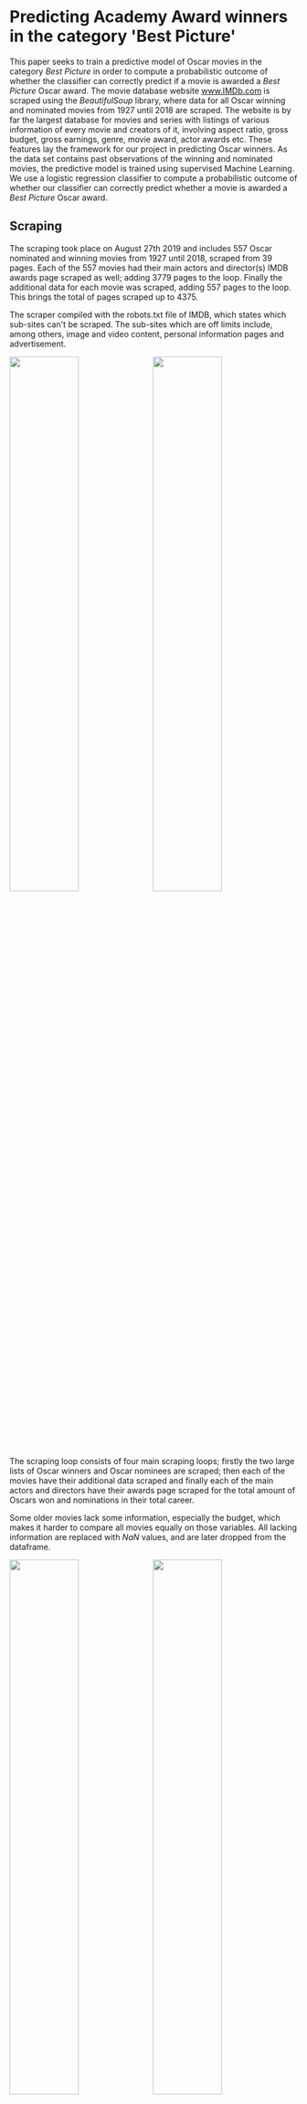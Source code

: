 # Predicting Academy Award winners in the category 'Best Picture'
This paper seeks to train a predictive model of Oscar movies in the category *Best Picture* in order to compute a probabilistic outcome of whether the classifier can correctly predict if a movie is awarded a *Best Picture* Oscar award. The movie database website www.IMDb.com is scraped using the *BeautifulSoup* library, where data for all Oscar winning and nominated movies from 1927 until 2018 are scraped. The website is by far the largest database for movies and series with listings of various information of every movie and creators of it, involving aspect ratio, gross budget, gross earnings, genre, movie award, actor awards etc. These features lay the framework for our project in predicting Oscar winners. As the data set contains past observations of the winning and nominated movies, the predictive model is trained using supervised Machine Learning. We use a logistic regression classifier to compute a probabilistic outcome of whether our classifier can correctly predict whether a movie is awarded a *Best Picture* Oscar award.

## Scraping
The scraping took place on August 27th 2019 and includes 557 Oscar nominated and winning movies from 1927 until 2018, scraped from 39 pages. Each of the 557 movies had their main actors and director(s) IMDB awards page scraped as well; adding 3779 pages to the loop. Finally the additional data for each movie was scraped, adding 557 pages to the loop. This brings the total of pages scraped up to 4375.

The scraper compiled with the robots.txt file of IMDB, which states which sub-sites can't be scraped. The sub-sites which are off limits include, among others, image and video content, personal information pages and advertisement. 

<img src="Plots/log_time.png" width=49%> <img src="Plots/log_lenght.png" width=49%>

The scraping loop consists of four main scraping loops; firstly the two large lists of Oscar winners and Oscar nominees are scraped; then each of the movies have their additional data scraped and finally each of the main actors and directors have their awards page scraped for the total amount of Oscars won and nominations in their total career.

Some older movies lack some information, especially the budget, which makes it harder to compare all movies equally on those variables. All lacking information are replaced with *NaN* values, and are later dropped from the dataframe.

<img src="Plots/log_response_size.png" width=49%> <img src="Plots/log_response_size_2.png" width=49%>

The figures above shows the time spent for each scraping loop and the length of loop responses.  A clear correlation between the two is seen, where the longer the responses are, themore time is spent scraping. The table below lists the length of the loop, mean delta t for each page and mean response size for each page.

<center>
    
|                    | Get_winners | Get_nominees | Get_awards | Get_metadata |
|--------------------|-------------|--------------|------------|--------------|
| Length             | 8           | 24           | 3315       | 668          |
| Mean delta t       | -1.14       | -0.84        | -0.47      | -0.94        |
| Mean response size | 514332      | 290803       | 108173     | 218393       |

</center>

## Descriptive statistics

The data collected from the IMDb website is of both quantitative and qualitative nature.  While the qualitative data mainly pertains to information on the technical and production features of the movies, most of the quantitative data describes financial aspects.  Summary statistics for numerical variables are computed in order to get a clear idea of what the data looks like (table below).

|                         | Count | Mean  | Std   | Min   | 25%   | 50%   | 75%   | Max    |
|-------------------------|-------|-------|-------|-------|-------|-------|-------|--------|
| Runtime (min)           | 557.0 | 124.6 | 26.5  | 66.0  | 106.0 | 120.0 | 137.0 | 238.0  |
| MetaScore               | 341.0 | 80.9  | 11.4  | 34.0  | 74.0  | 83.0  | 89.0  | 100.0  |
| US. Gross ($M)          | 381.0 | 73.9  | 92.9  | 0.01  | 18.3  | 44.8  | 100.3 | 760.5  |
| Crew Nominations (cum.) | 557.0 | 7.3   | 5.3   | 0.0   | 3.0   | 7.0   | 10.0  | 36.0   |
| Crew Oscars (cum.)      | 557.0 | 2.5   | 1.9   | 0.0   | 1.0   | 2.0   | 4.0   | 9.0    |
| Budget ($M)             | 417.0 | 21.1  | 33.8  | 60.0  | 2.0   | 8.2   | 25.0  | 237.0  |
| Worldwide Gross ($M)    | 348.0 | 160.4 | 264.9 | 576.0 | 26.1  | 75.4  | 205.9 | 2789.9 |

In order to investigate whether Oscar wins and movie release dates are somehow connected,the release dates are grouped by quarter.  In a regression analysis attempting to predict whethera movie is an Oscar-winning movie, Kaplan (2005) includes a dummy variable set to 1 if themovie is released in the fourth quarter.  The idea is that movies released during last quarterof the year are already trending and gain critical success and support just before the Academyballots are due to be filled.  In fact, many producers attempt to time the release of potentialOscar-winning movies so that they are in the theatres during the last quarter of the year. The figure below is perfectly in line with the latter argument. Within the Best Pictures category, 47 percentof the Oscars are awarded to movies released in the fourth quarter of the previous year while27 percent of the winners are movies released in the first quarter of the previous year.

<p align="center">
    <img src="download.png" width=40%>
</p>
     


<p align="center">
    <img src="Plots/plt_budget.png" width=80%>
</p>

Within our analysis, we are interested in determining whether there are any trends with regard to movie genres that are selected for Oscar nomination.  For each movie, the scraping process returned a list of genres fitting that specific movie.  To categorize Oscar winners by genre, and because genre types will be used in the machine learning predictive process, dummy variables are created for each genre type.  The figure below presents all Oscar winners by genre. There is a clear majority of movies adhering to the drama genre.  Romance and biographical movies are also quite frequent Oscar winners. 

<p align="center">
    <img src="Plots/plt_genres.png" width=80%>
</p>

The average runtime for a winning movies is 137 minutes and nearly all of winning movies have a runtime that is between 100 and 200 minutes. The shortest runtime among all nominated movies is 66 minutes while the longest runtime is 238 minutes.  Thus, in contrast to popular belief, Oscar winning movies are not particularly longer than nominee movies. 

<p>
    <img src="Plots/plt_runtime.png" width=80%>
</p>

<p>
    <img src="Plots/plt_metascore.png" width=80%>
</p>

# Machine learning
Extension tools provided for machine learning in Python, herein SciKit Learn, make the pro-gramming  very  code  efficient.   That  is  today,  an  entire  algorithm  can  be  written  with  onlya  few  lines  of  code.   In  extension,  many  choices  concerning  the  design  of  algorithm  becomestowed away from the lines of code that are visible in the Notebook.  The following chapterwill  therefore  place  as  much  emphasis,  if  not  more,  on  the  conscious  choices  concerning  thealgorithm design, as it will on the actual lines of code

## Methods

Because  of  the  data  set  created  by  scraping,  the  Oscar  winners  and  non-winners  from  thepast  years  are  all  known.   This  means  that  predictions  of  future  instances  will  be  made  on observations of past behaviour, i.e.  usingsupervised  learning.  In the case of predicting Oscar winners, the supervised learning necessary is a matter of classification (Raschka, 2015:  s.3). The utility of prediction model greatly depends on the bias-variance trade-off. A useful trade-off will results in lower generalization error(or,out-of-sample error), meaning that the accuracy of the prediction made on sample data matches well with the accuracy on out-of-sample data. Should  the  out-of-sample  prediction  accuracy  however  consistently  be  very  high,  then  small discrepancies between the in and out-of-sample predictions could be seen as tolerable, seeing as the model performs well in the real world. Minimizing generalization error can however be hard, since out-of-sample data by definitionare not observed.  This is where splitting the data set comes in handy;  by splitting the dataset into two parts, one part can be used of training the prediction model, while the other canused to test it, still being observable data.  The train-test-splitfunction is a convenient way ofdoing so.  Its most important consideration when splitting is which splitting ratio to apply.  The bigger the training set, the more data is utilized for model training.  Conversely, the smaller the test set, the more inaccurate the estimation of the generalization error will be.  Since our data set is small in terms of observations, the split will be made conservatively with regards to the test size.
 
# Data

The dataset [oscar_movies.csv](oscar_movies.csv) is the all inclusive dataset, and [oscar_movies_ML.csv](oscar_movies_ML.csv) is the machine learning dataset.

## How to use:

The [oscar_scraper.ipynb](oscar_scraper.ipynb) notebook includes all functions required to scrape the sites/subsites. There are three sub functions and a main function:
- `get_movies` (scrapes the list of movies)
- `get_awards` (scrapes the number of acadamy awards each director/actor has been nominated for and won)
- `get_metadata` (scrapes extra data for each movie)
- `get_data` (runs all the scrapers and tidys the data)

### get_data()

```
def get_data():
    win_nom = []
    
    for movie_list in ['winners', 'nominees']:
        print('... Initializing "%s" scraper ...' %movie_list)
        
        movies   = get_movies(movie_list)
        print('... Movies has been scraped ...')
    
        awards   = [get_awards(i) for i in movies.link_people]
        print('... Awards has been scraped ...')
        
        metadata = [get_metadata(i) for i in movies.link_movie]
        print('... Metadata has been scraped ...')
    
        awards   = pd.DataFrame(awards, columns=['nom_people_sum', 'won_people_sum'])
        metadata = pd.DataFrame(metadata)

        df = movies.merge(awards, left_index = True, right_index = True)
        df = df.merge(metadata, left_index = True, right_index = True)
        
        df.to_csv('oscar_%s.csv' % movie_list)
        print('... CSV file: oscar_%s.csv has been created ...' % movie_list)
        
        win_nom.append(df)
        
    return win_nom
```

Output while running:

```
... Initializing "winners" scraper ...
... Movies has been scraped ...
... Awards has been scraped ...
... Metadata has been scraped ...
... CSV file: oscar_winners.csv has been created ...
... Initializing "nominees" scraper ...
... Movies has been scraped ...
... Awards has been scraped ...
... Metadata has been scraped ...
... CSV file: oscar_nominees.csv has been created ...
```

### Merging datasets

```
nom = nom.assign(won_oscar = lambda nom: nom.title.isin(win.title))
```

#### get_movies:
This function accepts one of two inputs, *'winners'* or *'nominees'*, which will determine which site to scrape. The *'winners'* input scrapes [this](https://www.imdb.com/search/title/?count=100&groups=oscar_best_picture_winners&sort=year,desc&ref_=nv_ch_osc) site, whereas the *'nominees'* scrapes [this](db.com/search/title/?groups=oscar_best_picture_nominees&start=1&ref_=adv_nxt) and subsequent pages. 

```
get_movies(winners_or_nominees)
```

The output is a dataframe containing following columns:

['index', 'title', 'year', 'runtime_min', 'genre', 'metascore', 'gross_mil', 'link_movie', 'director', 'actors', 'link_people']

The *index* referes to the index of the IMDB page. The two link columns, *link_movie* and *link_people*, include links to the individual movies site on IMDB, and to each of the director(s)/actors awards page. The columns *genre*, *director*, *actors* and *link_people* are all lists.

#### get_awards:
This function accepts one input, a list of urls for director/actor IMDB pages. The list comes from the column *link_people*, from the output of the `get_movies` function. This outputs a list with tuples, that has the sum of nominations and winnings for all the directors/actors of each movie.

```
get_awards(actorlist)
```

#### get_metadata:
This functions accepts one input, a url to the IMDB movie page. The url comes from the columns *link_movie*, from the output of the `get_movies` function. This outputs a dataframe with following columns:

['country', 'language', 'release_date', 'budget', 'color', 'aspect_ratio']

```
get_metadata(movie_url)
```


## Contributers:
@JohannesHoseth
@Benny-ucph
@akaisin
@bijantaheri
